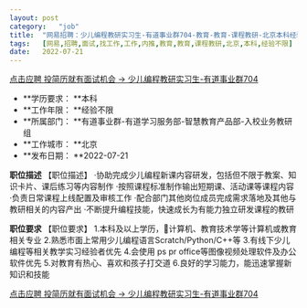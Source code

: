 ```yaml
---
layout:	post
category:	"job"
title:	"网易招聘：少儿编程教研实习生-有道事业群704-教育-教育-课程教研-北京本科经验不限"
tags:	[网易,招聘,面试,找工作,工作,内推,教育,教育,课程教研,北京,本科,经验不限]
date:	2022-07-21
---
```


[点击应聘 投简历就有面试机会 -> 少儿编程教研实习生-有道事业群704](http://mobile.bole.netease.com/bole/boleDetail?id=41713&employeeId=346f03c3cda5f04c&key=all)



- **学历要求： **本科
- **工作年限： **经验不限
- **所属部门： **有道事业群-有道学习服务部-智慧教育产品部-入校业务教研组
- **工作城市： **北京
- **发布日期： **2022-07-21



**职位描述**
【职位描述】
·协助完成少儿编程新课内容研发，包括但不限于教案、知识卡片、课后练习等内容制作
·按照课程标准制作输出短期课、活动课等课程内容
·负责日常课程上线配置及审核工作
·配合部门其他岗位成员完成需求落地及其他与教研相关的内容产出
·不断提升编程技能，快速成长为有能力独立研发课程的教研



**职位要求**
【职位要求】
1.本科及以上学历，计算机、教育技术学等计算机或教育相关专业
2.熟悉市面上常用少儿编程语言Scratch/Python/C++等
3.有线下少儿编程等相关教学实习经验者优先
4.会使用 ps pr office等图像视频处理软件及办公软件优先
5.对教育有热心、喜欢和孩子打交道
6.良好的学习能力，能迅速掌握新知识和技能



[点击应聘 投简历就有面试机会 -> 少儿编程教研实习生-有道事业群704](http://mobile.bole.netease.com/bole/boleDetail?id=41713&employeeId=346f03c3cda5f04c&key=all)